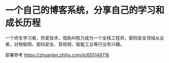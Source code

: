 # 一个自己的博客系统，分享自己的学习和成长历程

一个终生学习者，热爱技术，借助AI努力成为一个全栈工程师，密码安全领域从业者，对物联网、密码安全、音视频、智能工业等行业有兴趣。

部署参考 <https://zhuanlan.zhihu.com/p/655149716>  